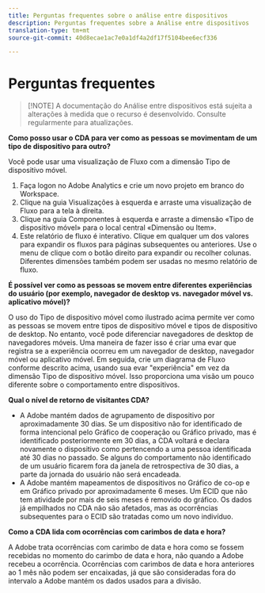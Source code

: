 ```yaml
---
title: Perguntas frequentes sobre o análise entre dispositivos
description: Perguntas frequentes sobre a Análise entre dispositivos
translation-type: tm+mt
source-git-commit: 40d8ecae1ac7e0a1df4a2df17f5104bee6ecf336

---
```



# Perguntas frequentes

> [!NOTE] A documentação do Análise entre dispositivos está sujeita a alterações à medida que o recurso é desenvolvido. Consulte regularmente para atualizações.

**Como posso usar o CDA para ver como as pessoas se movimentam de um tipo de dispositivo para outro?**

Você pode usar uma visualização de Fluxo com a dimensão Tipo de dispositivo móvel.

1. Faça logon no Adobe Analytics e crie um novo projeto em branco do Workspace.
2. Clique na guia Visualizações à esquerda e arraste uma visualização de Fluxo para a tela à direita.
3. Clique na guia Componentes à esquerda e arraste a dimensão «Tipo de dispositivo móvel» para o local central «Dimensão ou Item».
4. Este relatório de fluxo é interativo. Clique em qualquer um dos valores para expandir os fluxos para páginas subsequentes ou anteriores. Use o menu de clique com o botão direito para expandir ou recolher colunas. Diferentes dimensões também podem ser usadas no mesmo relatório de fluxo.

**É possível ver como as pessoas se movem entre diferentes experiências do usuário (por exemplo, navegador de desktop vs. navegador móvel vs. aplicativo móvel)?**

O uso do Tipo de dispositivo móvel como ilustrado acima permite ver como as pessoas se movem entre tipos de dispositivo móvel e tipos de dispositivo de desktop. No entanto, você pode diferenciar navegadores de desktop de navegadores móveis. Uma maneira de fazer isso é criar uma evar que registra se a experiência ocorreu em um navegador de desktop, navegador móvel ou aplicativo móvel. Em seguida, crie um diagrama de Fluxo conforme descrito acima, usando sua evar "experiência" em vez da dimensão Tipo de dispositivo móvel. Isso proporciona uma visão um pouco diferente sobre o comportamento entre dispositivos.

**Qual o nível de retorno de visitantes CDA?**

* A Adobe mantém dados de agrupamento de dispositivo por aproximadamente 30 dias. Se um dispositivo não for identificado de forma intencional pelo Gráfico de cooperação ou Gráfico privado, mas é identificado posteriormente em 30 dias, a CDA voltará e declara novamente o dispositivo como pertencendo a uma pessoa identificada até 30 dias no passado. Se alguns do comportamento não identificado de um usuário ficarem fora da janela de retrospectiva de 30 dias, a parte da jornada do usuário não será encadeada.
* A Adobe mantém mapeamentos de dispositivos no Gráfico de co-op e em Gráfico privado por aproximadamente 6 meses. Um ECID que não tem atividade por mais de seis meses é removido do gráfico. Os dados já empilhados no CDA não são afetados, mas as ocorrências subsequentes para o ECID são tratadas como um novo indivíduo.

**Como a CDA lida com ocorrências com carimbos de data e hora?**

A Adobe trata ocorrências com carimbo de data e hora como se fossem recebidas no momento do carimbo de data e hora, não quando a Adobe recebeu a ocorrência. Ocorrências com carimbos de data e hora anteriores ao 1 mês não podem ser encaixadas, já que são consideradas fora do intervalo a Adobe mantém os dados usados para a divisão.
